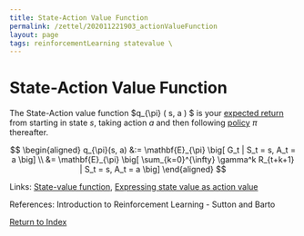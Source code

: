 ```yaml
---
title: State-Action Value Function
permalink: /zettel/202011221903_actionValueFunction
layout: page
tags: reinforcementLearning statevalue \
---
```

# State-Action Value Function

The State-Action value function $q_{\pi} ( s, a ) $ is your [expected return](202011221815_returnsRL) from starting in state $s$, taking 
action $a$ and then following [policy](202011242107_rlPolicy) $\pi$ thereafter.

$$
\begin{aligned}
q_{\pi}(s, a) &:= \mathbf{E}_{\pi} \big[ G_t | S_t  = s, A_t = a \big] \\
&= \mathbf{E}_{\pi} \big[ \sum_{k=0}^{\infty} \gamma^k R_{t+k+1} | S_t = s, A_t = a \big]
\end{aligned}
$$

Links: [State-value function](202011221845_valueFunctions), [Expressing state value as action value](202011221924_expressingStateToActionValue)

References: Introduction to Reinforcement Learning - Sutton and Barto

[Return to Index](index)